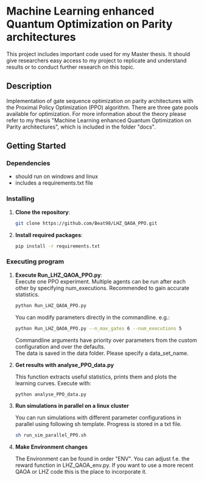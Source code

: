 # Machine Learning enhanced Quantum Optimization on Parity architectures

This project includes important code used for my Master thesis. It should give 
researchers easy access to my project to replicate and understand results or to 
conduct further research on this topic.

## Description

Implementation of gate sequence optimization on parity architectures with the Proximal 
Policy Optimization (PPO) algorithm. There are three gate pools available for optimization. For more
information about the theory please refer to my thesis 
"Machine Learning enhanced Quantum Optimization on Parity architectures", which is included in the folder "docs".

## Getting Started

### Dependencies

* should run on windows and linux
* includes a requirements.txt file 

### Installing

1. **Clone the repository**:
   ```bash
   git clone https://github.com/Beat98/LHZ_QAOA_PPO.git

2. **Install required packages**:
    ```bash
   pip install -r requirements.txt
### Executing program

1. **Execute Run_LHZ_QAOA_PPO.py**:  
   Execute one PPO experiment. Multiple agents can be run after each other by 
   specifying num_executions. Recommended to gain accurate statistics.
    ```bash
   python Run_LHZ_QAOA_PPO.py
   ```
   You can modify parameters directly in the commandline. e.g.:
   ```bash
   python Run_LHZ_QAOA_PPO.py --n_max_gates 6 --num_executions 5
   ```
   Commandline arguments have priority over parameters from the custom configuration
   and over the defaults.  
   The data is saved in the data folder. Please specify a data_set_name.


2. **Get results with analyse_PPO_data.py**

   This function extracts useful statistics, prints them and plots the learning curves.
   Execute with:
   ```bash
   python analyse_PPO_data.py
   ```
   
3. **Run simulations in parallel on a linux cluster**
   
   You can run simulations with different parameter configurations in parallel using following sh template.
   Progress is stored in a txt file.
   ```bash
   sh run_sim_parallel_PPO.sh
   ```
   
4. **Make Environment changes**

   The Environment can be found in order "ENV".
   You can adjust f.e. the reward function in LHZ_QAOA_env.py. If you want to use a more recent QAOA or LHZ code
   this is the place to incorporate it.
   